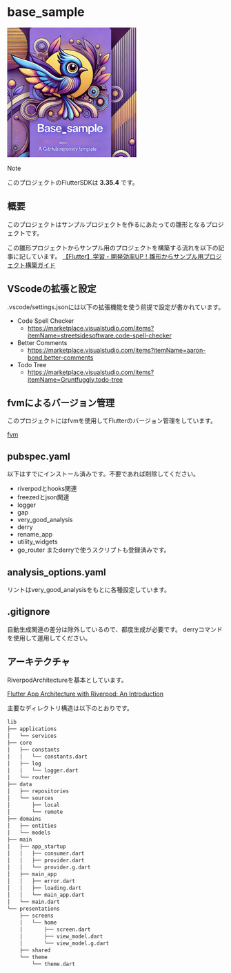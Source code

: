 # base_sample

<img src="thumbnail/base_sample_thumbnail.png" width="300">

> [!NOTE]
>  このプロジェクトのFlutterSDKは **3.35.4** です。
## 概要
このプロジェクトはサンプルプロジェクトを作るにあたっての雛形となるプロジェクトです。

この雛形プロジェクトからサンプル用のプロジェクトを構築する流れを以下の記事に記しています。
[【Flutter】学習・開発効率UP！雛形からサンプル用プロジェクト構築ガイド](https://zenn.dev/harx/articles/23cac8d1e15d35)

## VScodeの拡張と設定

.vscode/settings.jsonには以下の拡張機能を使う前提で設定が書かれています。
- Code Spell Checker
  - https://marketplace.visualstudio.com/items?itemName=streetsidesoftware.code-spell-checker
- Better Comments
  - https://marketplace.visualstudio.com/items?itemName=aaron-bond.better-comments
- Todo Tree
  - https://marketplace.visualstudio.com/items?itemName=Gruntfuggly.todo-tree

## fvmによるバージョン管理

このプロジェクトにはfvmを使用してFlutterのバージョン管理をしています。

[fvm](https://pub.dev/packages/fvm)

## pubspec.yaml
以下はすでにインストール済みです。不要であれば削除してください。
  - riverpodとhooks関連
  - freezedとjson関連
  - logger
  - gap
  - very_good_analysis
  - derry
  - rename_app
  - utility_widgets
  - go_router
またderryで使うスクリプトも登録済みです。

## analysis_options.yaml

リントはvery_good_analysisをもとに各種設定しています。

## .gitignore

自動生成関連の差分は除外しているので、都度生成が必要です。
derryコマンドを使用して運用してください。

## アーキテクチャ

RiverpodArchitectureを基本としています。

[Flutter App Architecture with Riverpod: An Introduction](https://codewithandrea.com/articles/flutter-app-architecture-riverpod-introduction/)

主要なディレクトリ構造は以下のとおりです。

```
lib
├── applications
│   └── services
├── core
│   ├── constants
│   │   └── constants.dart
│   ├── log
│   │   └── logger.dart
│   └── router
├── data
│   ├── repositories
│   └── sources
│       ├── local
│       └── remote
├── domains
│   ├── entities
│   └── models
├── main
│   ├── app_startup
│   │   ├── consumer.dart
│   │   ├── provider.dart
│   │   └── provider.g.dart
│   ├── main_app
│   │   ├── error.dart
│   │   ├── loading.dart
│   │   └── main_app.dart
│   └── main.dart
└── presentations
    ├── screens
    │   └── home
    │       ├── screen.dart
    │       ├── view_model.dart
    │       └── view_model.g.dart
    ├── shared
    └── theme
        └── theme.dart
```
